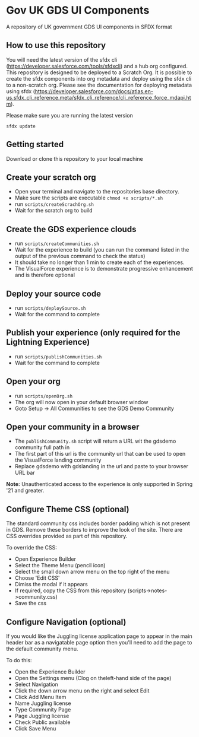 # Gov UK GDS UI Components

A repository of UK government GDS UI components in SFDX format


## How to use this repository

You will need the latest version of the sfdx cli (https://developer.salesforce.com/tools/sfdxcli) and a hub org configured.  This repository is designed to be deployed to a Scratch Org.  It is possible to create the sfdx components into org metadata and deploy using the sfdx cli to a non-scratch org.  Please see the documentation for deploying metadata using sfdx (https://developer.salesforce.com/docs/atlas.en-us.sfdx_cli_reference.meta/sfdx_cli_reference/cli_reference_force_mdapi.htm).

Please make sure you are running the latest version

`sfdx update`

## Getting started

Download or clone this repository to your local machine


## Create your scratch org

 - Open your terminal and navigate to the repositories base directory.
 - Make sure the scripts are executable `chmod +x scripts/*.sh`
 - run `scripts/createScrachOrg.sh`
 - Wait for the scratch org to build


## Create the GDS experience clouds
 
 - run `scripts/createCommunities.sh`
 - Wait for the experience to build (you can run the command listed in the output of the previous command to check the 
   status)
 - It should take no longer than 1 min to create each of the experiences.
 - The VisualForce experience is to demonstrate progressive enhancement and is therefore optional


## Deploy your source code

 - run `scripts/deploySource.sh`
 - Wait for the command to complete


## Publish your experience (only required for the Lightning Experience)

 - run `scripts/publishCommunities.sh`
 - Wait for the command to complete


## Open your org

 - run `scripts/openOrg.sh`
 - The org will now open in your default browser window
 - Goto Setup -> All Communities to see the GDS Demo Community


## Open your community in a browser
 - The `publishCommunity.sh` script will return a URL wit the gdsdemo community full path in
 - The first part of this url is the community url that can be used to open the VisualForce landing community  
 - Replace gdsdemo with gdslanding in the url and paste to your browser URL bar

**Note:** Unauthenticated access to the experience is only supported in Spring '21 and greater.


## Configure Theme CSS (optional)

The standard community css includes border padding which is not present in GDS.  Remove these borders to improve the 
look of the site.  There are CSS overrides provided as part of this repository.

To override the CSS:
 - Open Experience Builder
 - Select the Theme Menu (pencil icon)
 - Select the small down arrow menu on the top right of the menu
 - Choose 'Edit CSS'
 - Dimiss the modal if it appears
 - If required, copy the CSS from this repository (scripts->notes->community.css)
 - Save the css


## Configure Navigation (optional)
 
If you would like the Juggling license application page to appear in the main header bar as a navigatable page option then you'll need to add the page to the default community menu.

To do this:

 - Open the Experience Builder
 - Open the Settings menu (Clog on theleft-hand side of the page)
 - Select Navigation
 - Click the down arrow menu on the right and select Edit
 - Click Add Menu Item
 - Name Juggling license
 - Type Community Page
 - Page Juggling license
 - Check Public available
 - Click Save Menu

